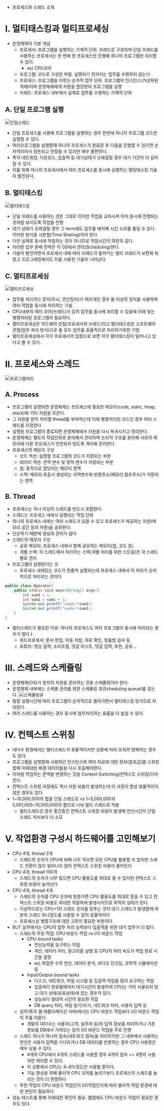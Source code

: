 
- 프로세스와 스레드 소개
# I. 멀티태스킹과 멀티프로세싱
- 운영체제의 기본 개념
    - 프로세서: 프로그램을 실행하는 기계적 단위. 쓰래드로 구성되며 단일 쓰레드를 사용하는 프로세서는 한 번에 한 프로세스만 진행해 하나의 프로그램만 처리할 수 있다. 
        - ex) CPU코어
    - 프로그램: 코드로 구성된 파일. 실행되기 전까지는 업무를 수행하지 않는다
    - 프로세스: 프로그램을 이루는 순차적 업무 단위. 프로그램의 인스턴스(가상화된 객체)이며 운영체제에게 자원을 할당받아 프로그램을 실행
    - 쓰레드: 프로세스 내부에서 실제로 업무를 수행하는 기계적 단위
## A. 단일 프로그램 실행
![단일스레드](../img/advanced/01multi-threadAndConcurrency/singlethread.png)
- 단일 프로세스를 사용해 프로그램을 실행하는 경우 한번에 하나의 프로그램 코드만 실행할 수 있다.
- 여러프로그램을 실행할때 하나의 프로세스가 완료된 후 다음을 진행할 수 있다면 순차적이어서 정돈되고 안정될 수 있지만 매우 불편하다. 
- 특히 네트워킹, 다운로드, 입출력 등 대기상태가 오래걸릴 경우 대기 기간이 더 길어질 수 있다.  
- 이를 위해 하나의 프로세서에서 여러 프로세스를 동시에 실행하는 멀팅태스킹 기술이 발전된다. 
## B. 멀티태스킹
![멀티테스킹](../img/advanced/01multi-threadAndConcurrency/timeSharing.png)
- 단일 쓰레드를 사용하는 것은 그대로 이지만 작업을 교차시켜 마치 동시에 진행되는 것처럼 보이도록 작업을 진행
- 대기 상태가 오래걸릴 경우 그 term에도 업무를 배치해 시간 소모를 줄일 수 있다. 이러한 방식을 시분할(Time Sharing)이라 한다
- 다만 실제로 동시에 작업하는 것이 아니므로 작업시간이 여전히 길다. 
- 이러한 업무 분배 전략은 각 OS에서 관리(Scheduling)한다.
- 기술이 발전하면서 프로세서 내에 여러 쓰래드가 들어가는 멀티 쓰래드가 보편화 되었고 프로그래밍에서도 이를 사용한 기술이 나타났다.
## C. 멀티프로세싱
![멀티프로세싱](../img/advanced/01multi-threadAndConcurrency/multi%20processing.png)
- 업무를 처리하는 장치(두뇌, 연산장치)가 여러개인 경우 둘 이상의 장치를 사용하여 여러 작업을 동시에 처리하는 기술
- CPU내부의 여러 코어(쓰레드)가 있어 업무를 동시에 처리할 수 있을때 이에 맞는 병렬처리된 프로그램이 필요하다.
- 멀티프로세싱은 하드웨어 관점(프로세서의 쓰레드)이고 멀티태스킹은 소프트웨어 관점(업무 처리 방식)으로 둘 모두 업무를 효율적으로 처리하기위한 기법
- 멀티프로세싱에서 각각 프로세서의 입장으로 보면 각각 멀티태스킹이 일어나고 있다고 볼 수 있다. 

# II. 프로세스와 스레드
![프로그램처리](../img/advanced/01multi-threadAndConcurrency/processorInOS.png)
## A. Process
- 프로그램이 실행되면 운영체제는 프로세스에 필요한 메모리(code, static, heap, stack)와 기타 자원을 모은다. 
- 그 자원을 받아 처리할 thread를 부여하는데 이때 병렬처리된 코드인 경우 여러 스레드를 지정한다
- 실행된 프로그램이 종료되면 운영체제에서 자원을 다시 복귀시키고 정리한다. 
- 운영체제는 별도의 작업단위로 분리해서 관리하며 논리적 구조를 분리해 서로의 메모리에 다른 프로세스가 연관되지 않도록 격리해 관리한다. 
- 프로세스의 메모리 구성
  - 코드 섹션: 실행할 프로그램의 코드가 저장되는 부분
  - 데이터 섹션: 전역 변수 및 정적 변수가 저장되는 부분
  - 힙: 동적으로 할당되는 메모리 영역
  - 스택: 메모리 호출시 생성되는 지역변수와 반환주소(메모리 참조주소)가 저장되는 영역
## B. Thread
- 프로세스는 하나 이상의 스레드를 반드시 포함한다. 
- 스레드는  프로세스 내에서 실행되는 작업 단위
- 하나의 프로세스 내에는 여러 스레드가 있을 수 있고 프로세스가 제공하는 자원(메모리 공간 등의 자원)을 공유한다. 
- 단순하기 때문에 생성과 관리가 쉽다
- 스레드의 메모리 구성
  - 공유 메모리: 프로세스 내에서 함께 공유하는 메모리(힙, 코드 등)
  - 개별 스택: 각 스레드에서 처리하는 스택(개별 처리를 위한 스트림)은 각 스레드별로 관리
- 프로그램이 실행된다는 것
  - 프로세스 내에있는 코드가 한줄씩 실행되는데 프로세스 내에서 이 처리가 순차적으로 처리되는 것이다
```java
public class Operator{
    public static void main(String[] args){
        int sum1 = 1;
        int sum2 = sum1 + 1;
        System.out.printf("sum2="+sum2);
        System.out.printf("sum1="+sum1);
    }
}
```
- 멀티스레드가 필요한 이유: 하나의 프로세스도 여러 프로그램이 동시에 처리되는 경우가 많다ㅑ. 
  - 워드프로세서: 문서 편집, 자동 저장, 자료 확인, 맞춤법 검사 등
  - 유튜브: 영상 출력, 소리조절, 댓글 리스트, 댓글 입력, 추천, 공유...

# III. 스레드와 스케쥴링
- 운영체제(OS)가 장치의 자원을 관리하는 것을 스케쥴링이라 한다. 
- 운영체제 내부에는 스케쥴 관리를 위한 스케쥴링 큐(Scheduling queue)를 갖는다. 
![스케쥴링큐](../img/advanced/01multi-threadAndConcurrency/schedulingQueue.png)
- 일정 실행시간에 따라 프로그램이 순차적으로 돌아가면서 멀티태스킹 방식으로 처리된다. 
- 여러 스레드를 사용하는 경우 동시에 업무처리하는 효율을 더 높일 수 있다. 

# IV. 컨텍스트 스위칭
- 대다수 환경에서는 멀티스레드가 효율적이지만 상황에 따라 오히려 방해하는 경우도 있다. 
- 프로그램을 실행할때 사용하던 인스턴스와 여러 자료에 대한 정보(참조값)를 스위칭할때 이에대한 배경 데이터들을 다시 호출해야한다. 
- 이처럼 작업하는 문맥을 변경하는 것을 Context Switching(컨텍스트 스위칭)이라 한다. 
- 컨텍스트 스위칭 과정에도 역시 자원 비용이 발생하는데 이 과정이 항상 효율적이지 않은 경우도 있다
- 1~10,000,000의 합을 단일 스레드로 vs 1~5,000,000과 5,001,000~10,000,000의 합으로 나눠 멀티 스레드로 적용
  - 멀티스레드인 경우 중간중간 컨텍스트 스위칭 비용이 발생해 연산시간이 단일 스레드 처리보다 더 소모

# V. 작업환경 구성시 하드웨어를 고민해보기
- CPU 4개, thread 2개
  - 스레드의 숫자가 CPU에 비해 너무 적으면 모든 CPU를 활용할 수 없지만 스레드 전환이 많이 일어나지 않아 컨텍스트 스위칭 비용이 줄어든다
- CPU 4개, thread 100개
  - 스레드의 숫자가 너무 많으면 CPU 활용도를 최대로 쓸 수 있지만 컨텍스트 스위칭 비용이 늘어난다 
- CPU 4개, thread 4개
  - 스레드의 숫자를 CPU 숫자에 맞춘다면 CPU 활용도를 최대로 맞출 수 있고 컨텍스트 스위칭 비용도 최대한 적절하게 발생시키므로 최적의 상태가 된다. 
  - 이상적으로는 CPU+1의 스레드 숫자를 맞추는 것이 대기 스레드가 발생할때 여분의 스레드 하나정도를 사용할 수 있어 효율적이다
  - 프로세스상 병렬구조에 대한 고민이 필요한 부분이다
- BUT 실무에서는 CPU의 업무 처리 능력보다 입출력을 위한 대기 업무가 더 많다.
  - 스레드의 주된 작업: CPU 바운드 작업 vs I/O 바운드 작업
    - CPU-bound tasks
      - 연산능력을 요구하는 작업
      - 계산, 데이터 처리, 알고리즘 실행 등 CPU의 처리 속도가 작업 완료 시간을 결정
      - ex) 복잡한 수학 연산, 데이터 분석, 비디오 인코딩, 과학적 시뮬레이션 등
    - Input/Output-bound tasks
      - 디스크, 네트워크, 파일 시스템 등 입출력 작업을 많이 요구하는 작업
      - 입출력이 완료될때까지 대기시간이 발생하여 CPU는 거의 사용되지 않고 대기 상태(유휴상태)에 있는 경우가 있다. 
      - 성능보다 절대적 시간이 필요한 작업
      - DB query 처리, 파일 읽기/쓰기, 네트워크 처리, 사용자 입력 등
  - 실무(특히 웹 애플리케이션 서버)에서는 CPU 바운드 작업보다 I/O 바운드 작업이 주를 이룬다
    - 개발의 대다수는 사용자(고객, 실무자 등)의 입력 정보를 처리하거나 기존 정보를 DB에서 가져오는 등의 I/O 바운드 작업을 주로 진행
  - 스레드 하나가 하나의 접속(네트워크 접속)을 처리하지만 그 내부에서 사용하는 연산은 사용자 입력을 기다리거나 DB 데이터를 반환하는 경우 CPU 사용량은 매우 낮을 수 있다. 
    - 4개의 CPU에서 4개의 스레드를 사용할 경우 4개의 접속 == 4명의 사용자만 처리할 수 있다. 
    - 이 상황에서 CPU는 4~8%정도만 사용될 뿐이다. 
    - 기능 향상을 위해 물리적 CPU 코어를 늘리기보다 프로세스의 스레드를 늘리는 것이 더 현명하다
  - 주된 작업이 CPU 바운드 작업인지 I/O작업인지에 따라 물리적 작업 환경에 대한 판단이 필요하다
- 성능 테스트를 통해 이에대한 확인이 필요. 웹앱에도 CPU 바운드 작업이 필요한 경우도 있다.